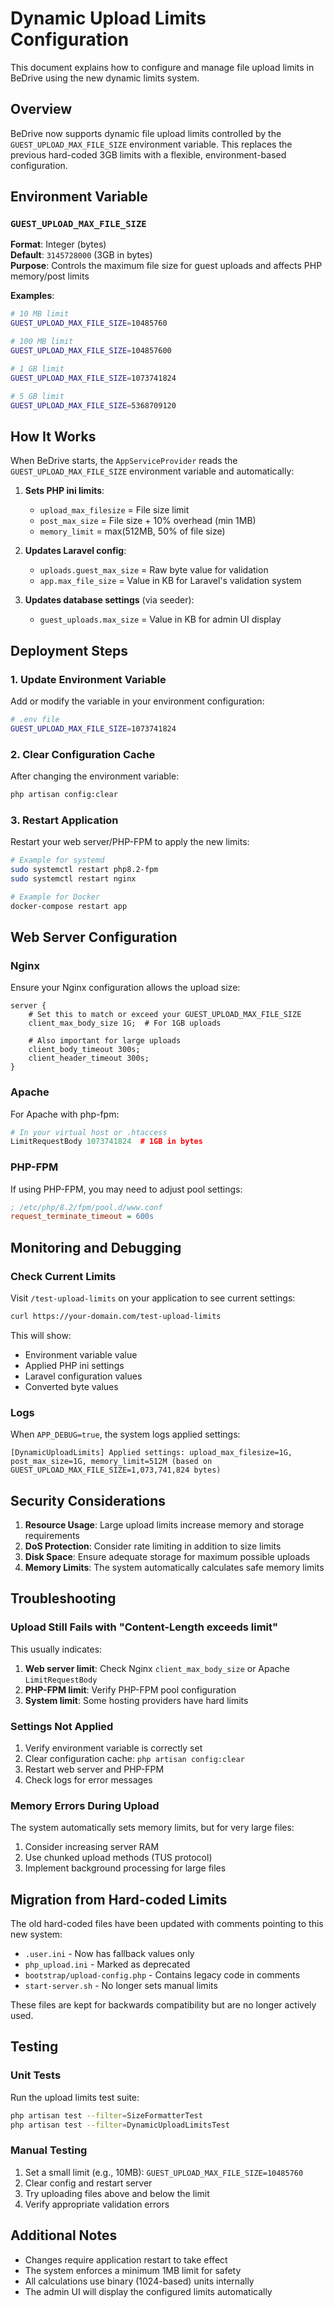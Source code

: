 # Dynamic Upload Limits Configuration

This document explains how to configure and manage file upload limits in BeDrive using the new dynamic limits system.

## Overview

BeDrive now supports dynamic file upload limits controlled by the `GUEST_UPLOAD_MAX_FILE_SIZE` environment variable. This replaces the previous hard-coded 3GB limits with a flexible, environment-based configuration.

## Environment Variable

### `GUEST_UPLOAD_MAX_FILE_SIZE`

**Format**: Integer (bytes)  
**Default**: `3145728000` (3GB in bytes)  
**Purpose**: Controls the maximum file size for guest uploads and affects PHP memory/post limits

**Examples**:
```bash
# 10 MB limit
GUEST_UPLOAD_MAX_FILE_SIZE=10485760

# 100 MB limit  
GUEST_UPLOAD_MAX_FILE_SIZE=104857600

# 1 GB limit
GUEST_UPLOAD_MAX_FILE_SIZE=1073741824

# 5 GB limit
GUEST_UPLOAD_MAX_FILE_SIZE=5368709120
```

## How It Works

When BeDrive starts, the `AppServiceProvider` reads the `GUEST_UPLOAD_MAX_FILE_SIZE` environment variable and automatically:

1. **Sets PHP ini limits**:
   - `upload_max_filesize` = File size limit
   - `post_max_size` = File size + 10% overhead (min 1MB)
   - `memory_limit` = max(512MB, 50% of file size)

2. **Updates Laravel config**:
   - `uploads.guest_max_size` = Raw byte value for validation
   - `app.max_file_size` = Value in KB for Laravel's validation system

3. **Updates database settings** (via seeder):
   - `guest_uploads.max_size` = Value in KB for admin UI display

## Deployment Steps

### 1. Update Environment Variable

Add or modify the variable in your environment configuration:

```bash
# .env file
GUEST_UPLOAD_MAX_FILE_SIZE=1073741824
```

### 2. Clear Configuration Cache

After changing the environment variable:

```bash
php artisan config:clear
```

### 3. Restart Application

Restart your web server/PHP-FPM to apply the new limits:

```bash
# Example for systemd
sudo systemctl restart php8.2-fpm
sudo systemctl restart nginx

# Example for Docker
docker-compose restart app
```

## Web Server Configuration

### Nginx

Ensure your Nginx configuration allows the upload size:

```nginx
server {
    # Set this to match or exceed your GUEST_UPLOAD_MAX_FILE_SIZE
    client_max_body_size 1G;  # For 1GB uploads
    
    # Also important for large uploads
    client_body_timeout 300s;
    client_header_timeout 300s;
}
```

### Apache

For Apache with php-fpm:

```apache
# In your virtual host or .htaccess
LimitRequestBody 1073741824  # 1GB in bytes
```

### PHP-FPM

If using PHP-FPM, you may need to adjust pool settings:

```ini
; /etc/php/8.2/fpm/pool.d/www.conf
request_terminate_timeout = 600s
```

## Monitoring and Debugging

### Check Current Limits

Visit `/test-upload-limits` on your application to see current settings:

```bash
curl https://your-domain.com/test-upload-limits
```

This will show:
- Environment variable value
- Applied PHP ini settings
- Laravel configuration values
- Converted byte values

### Logs

When `APP_DEBUG=true`, the system logs applied settings:

```
[DynamicUploadLimits] Applied settings: upload_max_filesize=1G, post_max_size=1G, memory_limit=512M (based on GUEST_UPLOAD_MAX_FILE_SIZE=1,073,741,824 bytes)
```

## Security Considerations

1. **Resource Usage**: Large upload limits increase memory and storage requirements
2. **DoS Protection**: Consider rate limiting in addition to size limits
3. **Disk Space**: Ensure adequate storage for maximum possible uploads
4. **Memory Limits**: The system automatically calculates safe memory limits

## Troubleshooting

### Upload Still Fails with "Content-Length exceeds limit"

This usually indicates:

1. **Web server limit**: Check Nginx `client_max_body_size` or Apache `LimitRequestBody`
2. **PHP-FPM limit**: Verify PHP-FPM pool configuration
3. **System limit**: Some hosting providers have hard limits

### Settings Not Applied

1. Verify environment variable is correctly set
2. Clear configuration cache: `php artisan config:clear`
3. Restart web server and PHP-FPM
4. Check logs for error messages

### Memory Errors During Upload

The system automatically sets memory limits, but for very large files:

1. Consider increasing server RAM
2. Use chunked upload methods (TUS protocol)
3. Implement background processing for large files

## Migration from Hard-coded Limits

The old hard-coded files have been updated with comments pointing to this new system:

- `.user.ini` - Now has fallback values only
- `php_upload.ini` - Marked as deprecated
- `bootstrap/upload-config.php` - Contains legacy code in comments
- `start-server.sh` - No longer sets manual limits

These files are kept for backwards compatibility but are no longer actively used.

## Testing

### Unit Tests

Run the upload limits test suite:

```bash
php artisan test --filter=SizeFormatterTest
php artisan test --filter=DynamicUploadLimitsTest
```

### Manual Testing

1. Set a small limit (e.g., 10MB): `GUEST_UPLOAD_MAX_FILE_SIZE=10485760`
2. Clear config and restart server
3. Try uploading files above and below the limit
4. Verify appropriate validation errors

## Additional Notes

- Changes require application restart to take effect
- The system enforces a minimum 1MB limit for safety
- All calculations use binary (1024-based) units internally
- The admin UI will display the configured limits automatically
